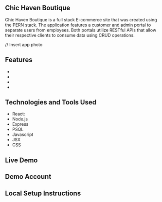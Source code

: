 ## Chic Haven Boutique

Chic Haven Boutique is a full stack E-commerce site that was created using the PERN stack. The application features a customer and admin portal to separate users from employees. Both portals utilize RESTful APIs that allow their respective clients to consume data using CRUD operations.

// Insert app photo

## Features

-
-
-
-

## Technologies and Tools Used

- React:
- Node.js
- Express
- PSQL
- Javascript
- JSX
- CSS

## Live Demo

## Demo Account

## Local Setup Instructions
